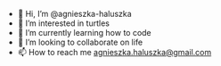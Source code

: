- 👋 Hi, I’m @agnieszka-haluszka
- 👀 I’m interested in turtles
- 🌱 I’m currently learning how to code
- 💞️ I’m looking to collaborate on life
- 📫 How to reach me agnieszka.haluszka@gmail.com

<!---
agnieszka-haluszka/agnieszka-haluszka is a ✨ special ✨ repository because its `README.md` (this file) appears on your GitHub profile.
You can click the Preview link to take a look at your changes.
--->
